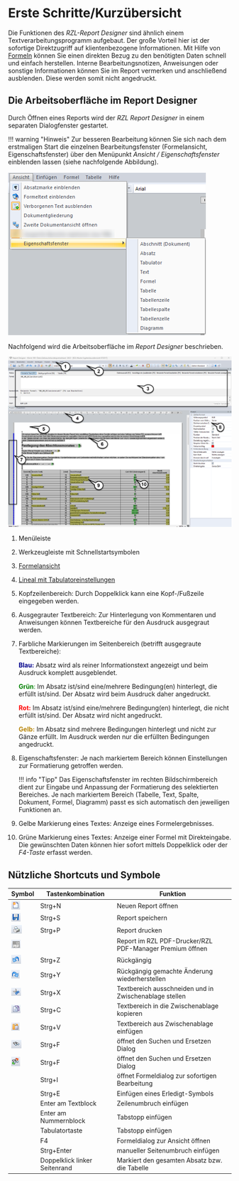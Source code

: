 # Erste Schritte/Kurzübersicht

Die Funktionen des *RZL-Report Designer* sind ähnlich einem Textverarbeitungsprogramm aufgebaut. Der große Vorteil hier ist der sofortige Direktzugriff auf klientenbezogene Informationen. Mit Hilfe von [Formeln](../Formeln/Einfuegen_und_Bearbeiten_von_Formeln.md) können Sie einen direkten Bezug zu den benötigten Daten schnell und einfach herstellen. Interne Bearbeitungsnotizen, Anweisungen oder sonstige Informationen können Sie im Report vermerken und anschließend ausblenden. Diese werden somit nicht angedruckt.

## Die Arbeitsoberfläche im Report Designer

Durch Öffnen eines Reports wird der *RZL Report Designer* in einem separaten Dialogfenster gestartet.

!!! warning "Hinweis"
    Zur besseren Bearbeitung können Sie sich nach dem erstmaligen Start die einzelnen Bearbeitungsfenster (Formelansicht, Eigenschaftsfenster) über den Menüpunkt *Ansicht / Eigenschaftsfenster* einblenden lassen (siehe nachfolgende Abbildung).

![Image](img/image6.png)

Nachfolgend wird die Arbeitsoberfläche im *Report Designer* beschrieben.

![Image](img/image7.png)

1.  Menüleiste

2.  Werkzeugleiste mit Schnellstartsymbolen

3.  [Formelansicht](../Formeln/Einfuegen_und_Bearbeiten_von_Formeln.md)

4.  [Lineal mit Tabulatoreinstellungen](../Report_bearbeiten/Text_und_Absatzbearbeitung.md)

5.  Kopfzeilenbereich: Durch Doppelklick kann eine Kopf-/Fußzeile eingegeben werden.

6.  Ausgegrauter Textbereich: Zur Hinterlegung von Kommentaren und Anweisungen können Textbereiche für den Ausdruck ausgegraut werden.

7.  Farbliche Markierungen im Seitenbereich (betrifft ausgegraute Textbereiche):

    <span style="color: darkblue;">**Blau:**</span> Absatz wird als reiner Informationstext angezeigt und beim Ausdruck komplett ausgeblendet.

    <span style="color: green;">**Grün**:</span> Im Absatz ist/sind eine/mehrere Bedingung(en) hinterlegt, die erfüllt ist/sind. Der Absatz wird beim Ausdruck daher angedruckt.

    <span style="color: red;">**Rot:**</span> Im Absatz ist/sind eine/mehrere Bedingung(en) hinterlegt, die nicht erfüllt ist/sind. Der Absatz wird nicht angedruckt.

    <span style="color: darkgoldenrod;">**Gelb:**</span> Im Absatz sind mehrere Bedingungen hinterlegt und nicht zur Gänze erfüllt. Im Ausdruck werden nur die erfüllten Bedingungen angedruckt.

8.  Eigenschaftsfenster: Je nach markiertem Bereich können Einstellungen zur Formatierung getroffen werden.

    !!! info "Tipp"
        Das Eigenschaftsfenster im rechten Bildschirmbereich dient zur Eingabe und Anpassung der Formatierung des selektierten Bereiches. Je nach markiertem Bereich (Tabelle, Text, Spalte, Dokument, Formel, Diagramm) passt es sich automatisch den jeweiligen Funktionen an.

9.  Gelbe Markierung eines Textes: Anzeige eines Formelergebnisses.

10. Grüne Markierung eines Textes: Anzeige einer Formel mit Direkteingabe. Die gewünschten Daten können hier sofort mittels Doppelklick oder der *F4-Taste* erfasst werden.

## Nützliche Shortcuts und Symbole

| Symbol               | Tastenkombination             | Funktion                                                 |
| -------------------- | ----------------------------- | -------------------------------------------------------- |
| ![](img/image8.png)  | Strg+N                        | Neuen Report öffnen                                      |
| ![](img/image9.png)  | Strg+S                        | Report speichern                                         |
| ![](img/image10.png) | Strg+P                        | Report drucken                                           |
| ![](img/image11.png) |                               | Report im RZL PDF-Drucker/RZL PDF-Manager Premium öffnen |
| ![](img/image12.png) | Strg+Z                        | Rückgängig                                               |
| ![](img/image13.png) | Strg+Y                        | Rückgängig gemachte Änderung wiederherstellen            |
| ![](img/image14.png) | Strg+X                        | Textbereich ausschneiden und in Zwischenablage stellen   |
| ![](img/image15.png) | Strg+C                        | Textbereich in die Zwischenablage kopieren               |
| ![](img/image16.png) | Strg+V                        | Textbereich aus Zwischenablage einfügen                  |
| ![](img/image17.png) | Strg+F                        | öffnet den Suchen und Ersetzen Dialog                    |
| ![](img/image18.png) | Strg+F                        | öffnet den Suchen und Ersetzen Dialog                    |
|                      | Strg+I                        | öffnet Formeldialog zur sofortigen Bearbeitung           |
|                      | Strg+E                        | Einfügen eines Erledigt-Symbols                          |
|                      | Enter am Textblock            | Zeilenumbruch einfügen                                   |
|                      | Enter am Nummernblock         | Tabstopp einfügen                                        |
|                      | Tabulatortaste                | Tabstopp einfügen                                        |
|                      | F4                            | Formeldialog zur Ansicht öffnen                          |
|                      | Strg+Enter                    | manueller Seitenumbruch einfügen                         |
|                      | Doppelklick linker Seitenrand | Markiert den gesamten Absatz bzw. die Tabelle            |
  